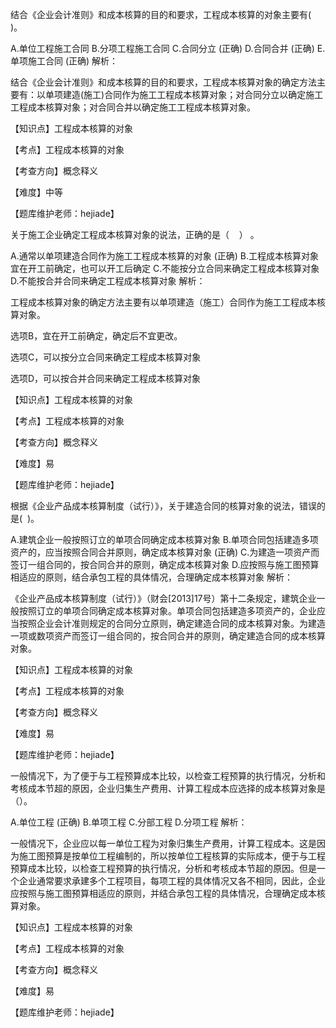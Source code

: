 <p>结合《企业会计准则》和成本核算的目的和要求，工程成本核算的对象主要有( &nbsp; )。</p>
A.单位工程施工合同
B.分项工程施工合同
C.合同分立  (正确)
D.合同合并  (正确)
E.单项施工合同  (正确)
解析：<p>结合《企业会计准则》和成本核算的目的和要求，工程成本核算对象的确定方法主要有：以单项建造(施工)合同作为施工工程成本核算对象；对合同分立以确定施工工程成本核算对象；对合同合并以确定施工工程成本核算对象。</p><p>【知识点】工程成本核算的对象</p><p>【考点】工程成本核算的对象</p><p>【考查方向】概念释义</p><p>【难度】中等</p><p>【题库维护老师：hejiade】</p>
<p>关于施工企业确定工程成本核算对象的说法，正确的是（ &nbsp; &nbsp;） 。</p>
A.通常以单项建造合同作为施工工程成本核算的对象  (正确)
B.工程成本核算对象宜在开工前确定，也可以开工后确定
C.不能按分立合同来确定工程成本核算对象
D.不能按合并合同来确定工程成本核算对象
解析：<p>工程成本核算对象的确定方法主要有以单项建造（施工）合同作为施工工程成本核算对象。</p><p>选项B，宜在开工前确定，确定后不宜更改。</p><p>选项C，可以按分立合同来确定工程成本核算对象</p><p>选项D，可以按合并合同来确定工程成本核算对象</p><p>【知识点】工程成本核算的对象</p><p>【考点】工程成本核算的对象</p><p>【考查方向】概念释义</p><p>【难度】易</p><p>【题库维护老师：hejiade】</p>
<p>根据《企业产品成本核算制度（试行）》，关于建造合同的核算对象的说法，错误的是( &nbsp;)。</p>
A.建筑企业一般按照订立的单项合同确定成本核算对象
B.单项合同包括建造多项资产的，应当按照合同合并原则，确定成本核算对象  (正确)
C.为建造一项资产而签订一组合同的，按合同合并的原则，确定成本核算对象
D.应按照与施工图预算相适应的原则，结合承包工程的具体情况，合理确定成本核算对象
解析：<p>《企业产品成本核算制度（试行）》（财会[2013]17号）第十二条规定，建筑企业一般按照订立的单项合同确定成本核算对象。单项合同包括建造多项资产的，企业应当按照企业会计准则规定的合同分立原则，确定建造合同的成本核算对象。为建造一项或数项资产而签订一组合同的，按合同合并的原则，确定建造合同的成本核算对象。</p><p>【知识点】工程成本核算的对象</p><p>【考点】工程成本核算的对象</p><p>【考查方向】概念释义</p><p>【难度】易</p><p>【题库维护老师：hejiade】</p>
<p>一般情况下，为了便于与工程预算成本比较，以检查工程预算的执行情况，分析和考核成本节超的原因，企业归集生产费用、计算工程成本应选择的成本核算对象是（）。</p>
A.单位工程  (正确)
B.单项工程
C.分部工程
D.分项工程
解析：<p>一般情况下，企业应以每一单位工程为对象归集生产费用，计算工程成本。这是因为施工图预算是按单位工程编制的，所以按单位工程核算的实际成本，便于与工程预算成本比较，以检查工程预算的执行情况，分析和考核成本节超的原因。但是一个企业通常要求承建多个工程项目，每项工程的具体情况又各不相同，因此，企业应按照与施工图预算相适应的原则，并结合承包工程的具体情况，合理确定成本核算对象。</p><p>【知识点】工程成本核算的对象</p><p>【考点】工程成本核算的对象</p><p>【考查方向】概念释义</p><p>【难度】易</p><p>【题库维护老师：hejiade】</p>
